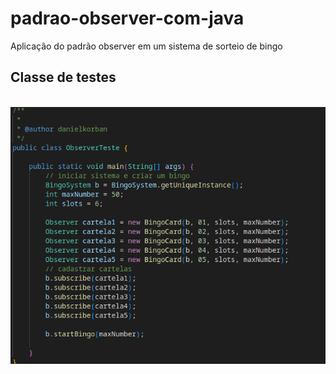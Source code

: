 # padrao-observer-com-java
Aplicação do padrão observer em um sistema de sorteio de bingo

## Classe de testes
<br>
<img src="https://github.com/daniel99korban/padrao-observer-com-java/blob/main/src/assets/Captura de tela - testes.png">
